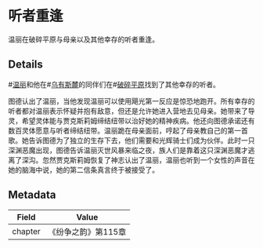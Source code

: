 # 听者重逢
温丽在破碎平原与母亲以及其他幸存的听者重逢。

## Details
#[温丽](characters/venli)和他在#[乌有斯麓](locations/urithiru)的同伴们在#[破碎平原](locations/shattered-plains)找到了其他幸存的听者。

图德认出了温丽，当他发现温丽可以使用飓光第一反应是惊恐地跑开。所有幸存的听者都对温丽表示怀疑并抱有敌意，但还是允许她进入营地去见母亲。她带来了导灵，希望灵体能与贾克斯莉姆缔结纽带以治好她的精神疾病。他还向图德承诺还有数百灵体愿意与听者缔结纽带。温丽跪在母亲面前，哼起了母亲教自己的第一首歌。她告诉图德为了独立的生存下去，他们需要和光辉骑士们成为伙伴。此时一只深渊恶魔出现，图德告诉温丽灭世风暴来临之夜，族人们是靠着这只深渊恶魔才逃离了深沟。忽然贾克斯莉姆恢复了神志认出了温丽，温丽也听到一个女性的声音在她的脑海中说，她的第二信条真言终于被接受了。

## Metadata
| Field | Value |
| ----- | ----- |
| chapter | 《纷争之韵》第115章 |
